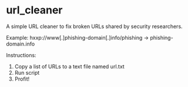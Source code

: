 # url_cleaner

A simple URL cleaner to fix broken URLs shared by security researchers.

Example: hxxp://www[.]phishing-domain[.]info/phishing -> phishing-domain.info

Instructions:

1. Copy a list of URLs to a text file named url.txt
2. Run script
3. Profit!
